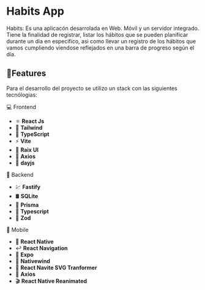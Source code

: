# Habits App

Habits: Es una aplicacón desarrolada en Web. Móvil y un servidor integrado. Tiene la finalidad de registrar, listar los hábitos que se pueden planificar durante un dia en especifico, asi como llevar un registro de los hábitos que vamos cumpliendo viendose reflejados en una barra de progreso según el día.

## 🚀Features

Para el desarrollo del proyecto se utilizo un stack con las siguientes tecnólogias:

💻 Frontend

- ⚛️ **React Js**
- 💅 **Tailwind**
- 📘 **TypeScript**
- ⚡ **Vite**
- 📙 **Raix UI**
- 👾 **Axios**
- 📅 **dayjs**

📁 Backend

- 💹 **Fastify**
- 🛢️ **SQLite**
- 🔖 **Prisma**
- 📘 **Typescript**
- 💎 **Zod**

📱 Mobile

- 🔷 **React Native**
- ↩️ **React Navigation**
- 🔰 **Expo**
- 🎨 **Nativewind**
- 📝 **React Navite SVG Tranformer**
- 👾 **Axios**
- 🎬 **React Native Reanimated**
